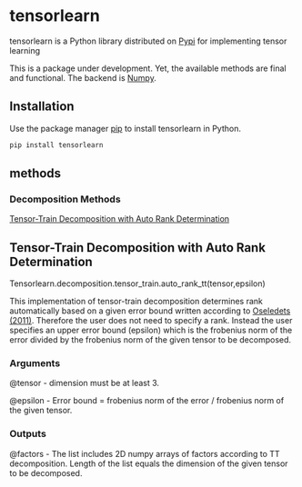 
# tensorlearn

tensorlearn is a Python library distributed on [Pypi](https://pypi.org) for implementing 
tensor learning 

This is a package under development. Yet, the available methods are final and functional. The backend is [Numpy](https://numpy.org).

    
## Installation

Use the package manager [pip](https://pip.pypa.io/en/stable/) to install tensorlearn in Python.

```python
pip install tensorlearn
```

## methods
### Decomposition Methods
[Tensor-Train Decomposition with Auto Rank Determination](#1111-id)


## <a name="1111-id"></a>Tensor-Train Decomposition with Auto Rank Determination

Tensorlearn.decomposition.tensor_train.auto_rank_tt(tensor,epsilon)

This implementation of tensor-train decomposition determines rank automatically based on a given error bound written according to [Oseledets (2011)](https://epubs.siam.org/doi/10.1137/090752286). Therefore the user does not need to specify a rank. Instead the user specifies an upper error bound (epsilon) which is the frobenius norm of the error divided by the frobenius norm of the given tensor to be decomposed.

### Arguments 
@tensor <numpy array> - dimension must be at least 3.

@epsilon <float> - Error bound = frobenius norm of the error / frobenius norm of the given tensor. 
### Outputs
@factors <list> - The list includes 2D numpy arrays of factors according to TT decomposition. Length of the list equals the dimension of the given tensor to be decomposed.






